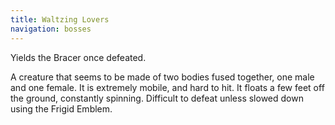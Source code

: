 ```yaml
---
title: Waltzing Lovers
navigation: bosses
---
```

Yields the Bracer once defeated.

A creature that seems to be made of two bodies fused together, one male and one female. It is extremely mobile, and hard to hit. It floats a few feet off the ground, constantly spinning. Difficult to defeat unless slowed down using the Frigid Emblem.